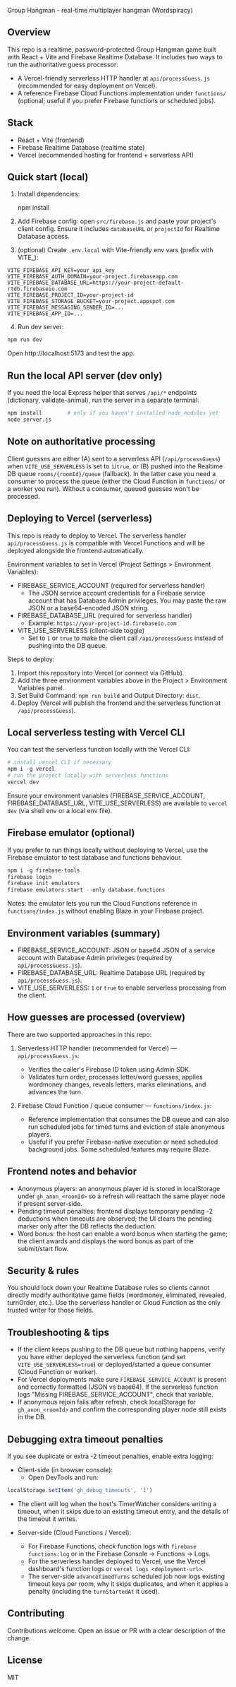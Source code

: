 Group Hangman - real-time multiplayer hangman (Wordspiracy)

Overview
--
This repo is a realtime, password-protected Group Hangman game built with React + Vite and Firebase Realtime Database. It includes two ways to run the authoritative guess processor:

- A Vercel-friendly serverless HTTP handler at `api/processGuess.js` (recommended for easy deployment on Vercel).
- A reference Firebase Cloud Functions implementation under `functions/` (optional; useful if you prefer Firebase functions or scheduled jobs).

Stack
--
- React + Vite (frontend)
- Firebase Realtime Database (realtime state)
- Vercel (recommended hosting for frontend + serverless API)

Quick start (local)
--
1. Install dependencies:

   npm install

2. Add Firebase config: open `src/firebase.js` and paste your project's client config. Ensure it includes `databaseURL` or `projectId` for Realtime Database access.

3. (optional) Create `.env.local` with Vite-friendly env vars (prefix with VITE_):

```
VITE_FIREBASE_API_KEY=your_api_key
VITE_FIREBASE_AUTH_DOMAIN=your-project.firebaseapp.com
VITE_FIREBASE_DATABASE_URL=https://your-project-default-rtdb.firebaseio.com
VITE_FIREBASE_PROJECT_ID=your-project-id
VITE_FIREBASE_STORAGE_BUCKET=your-project.appspot.com
VITE_FIREBASE_MESSAGING_SENDER_ID=...
VITE_FIREBASE_APP_ID=...
```

4. Run dev server:

```powershell
npm run dev
```

Open http://localhost:5173 and test the app.

Run the local API server (dev only)
--
If you need the local Express helper that serves `/api/*` endpoints (dictionary, validate-animal), run the server in a separate terminal:

```bash
npm install        # only if you haven't installed node_modules yet
node server.js
```

Note on authoritative processing
--
Client guesses are either (A) sent to a serverless API (`/api/processGuess`) when `VITE_USE_SERVERLESS` is set to `1`/`true`, or (B) pushed into the Realtime DB queue `rooms/{roomId}/queue` (fallback). In the latter case you need a consumer to process the queue (either the Cloud Function in `functions/` or a worker you run). Without a consumer, queued guesses won't be processed.

Deploying to Vercel (serverless)
--
This repo is ready to deploy to Vercel. The serverless handler `api/processGuess.js` is compatible with Vercel Functions and will be deployed alongside the frontend automatically.

Environment variables to set in Vercel (Project Settings > Environment Variables):

- FIREBASE_SERVICE_ACCOUNT (required for serverless handler)
  - The JSON service account credentials for a Firebase service account that has Database Admin privileges. You may paste the raw JSON or a base64-encoded JSON string.
- FIREBASE_DATABASE_URL (required for serverless handler)
  - Example: `https://your-project-id.firebaseio.com`
- VITE_USE_SERVERLESS (client-side toggle)
  - Set to `1` or `true` to make the client call `/api/processGuess` instead of pushing into the DB queue.

Steps to deploy:
1. Import this repository into Vercel (or connect via GitHub).
2. Add the three environment variables above in the Project > Environment Variables panel.
3. Set Build Command: `npm run build` and Output Directory: `dist`.
4. Deploy (Vercel will publish the frontend and the serverless function at `/api/processGuess`).

Local serverless testing with Vercel CLI
--
You can test the serverless function locally with the Vercel CLI:

```powershell
# install vercel CLI if necessary
npm i -g vercel
# run the project locally with serverless functions
vercel dev
```

Ensure your environment variables (FIREBASE_SERVICE_ACCOUNT, FIREBASE_DATABASE_URL, VITE_USE_SERVERLESS) are available to `vercel dev` (via shell env or a local env file).

Firebase emulator (optional)
--
If you prefer to run things locally without deploying to Vercel, use the Firebase emulator to test database and functions behaviour.

```powershell
npm i -g firebase-tools
firebase login
firebase init emulators
firebase emulators:start --only database,functions
```

Notes: the emulator lets you run the Cloud Functions reference in `functions/index.js` without enabling Blaze in your Firebase project.

Environment variables (summary)
--
- FIREBASE_SERVICE_ACCOUNT: JSON or base64 JSON of a service account with Database Admin privileges (required by `api/processGuess.js`).
- FIREBASE_DATABASE_URL: Realtime Database URL (required by `api/processGuess.js`).
- VITE_USE_SERVERLESS: `1` or `true` to enable serverless processing from the client.

How guesses are processed (overview)
--
There are two supported approaches in this repo:

1. Serverless HTTP handler (recommended for Vercel) — `api/processGuess.js`:
   - Verifies the caller's Firebase ID token using Admin SDK.
   - Validates turn order, processes letter/word guesses, applies wordmoney changes, reveals letters, marks eliminations, and advances the turn.

2. Firebase Cloud Function / queue consumer — `functions/index.js`:
   - Reference implementation that consumes the DB queue and can also run scheduled jobs for timed turns and eviction of stale anonymous players.
   - Useful if you prefer Firebase-native execution or need scheduled background jobs. Some scheduled features may require Blaze.

Frontend notes and behavior
--
- Anonymous players: an anonymous player id is stored in localStorage under `gh_anon_<roomId>` so a refresh will reattach the same player node if present server-side.
- Pending timeout penalties: frontend displays temporary pending -2 deductions when timeouts are observed; the UI clears the pending marker only after the DB reflects the deduction.
- Word bonus: the host can enable a word bonus when starting the game; the client awards and displays the word bonus as part of the submit/start flow.

Security & rules
--
You should lock down your Realtime Database rules so clients cannot directly modify authoritative game fields (wordmoney, eliminated, revealed, turnOrder, etc.). Use the serverless handler or Cloud Function as the only trusted writer for those fields.

Troubleshooting & tips
--
- If the client keeps pushing to the DB queue but nothing happens, verify you have either deployed the serverless function (and set `VITE_USE_SERVERLESS=true`) or deployed/started a queue consumer (Cloud Function or worker).
- For Vercel deployments make sure `FIREBASE_SERVICE_ACCOUNT` is present and correctly formatted (JSON vs base64). If the serverless function logs "Missing FIREBASE_SERVICE_ACCOUNT", check that variable.
- If anonymous rejoin fails after refresh, check localStorage for `gh_anon_<roomId>` and confirm the corresponding player node still exists in the DB.

Debugging extra timeout penalties
--
If you see duplicate or extra -2 timeout penalties, enable extra logging:

- Client-side (in browser console):
  - Open DevTools and run:

```javascript
localStorage.setItem('gh_debug_timeouts', '1')
```

  - The client will log when the host's TimerWatcher considers writing a timeout, when it skips due to an existing timeout entry, and the details of the timeout it writes.

- Server-side (Cloud Functions / Vercel):
  - For Firebase Functions, check function logs with `firebase functions:log` or in the Firebase Console -> Functions -> Logs.
  - For the serverless handler deployed to Vercel, use the Vercel dashboard's function logs or `vercel logs <deployment-url>`.
  - The server-side `advanceTimedTurns` scheduled job now logs existing timeout keys per room, why it skips duplicates, and when it applies a penalty (including the `turnStartedAt` it used).

Contributing
--
Contributions welcome. Open an issue or PR with a clear description of the change.

License
--
MIT
